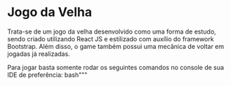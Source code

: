 # Jogo da Velha

Trata-se de um jogo da velha desenvolvido como uma forma de estudo, sendo criado utilizando React JS e estilizado com auxílio do framework Bootstrap.
Além disso, o game também possui uma mecânica de voltar em jogadas já realizadas.

Para jogar basta somente rodar os seguintes comandos no console de sua IDE de preferência:
bash"""
